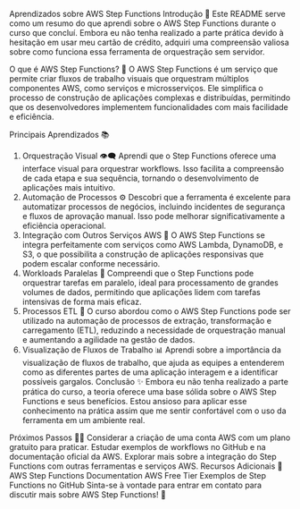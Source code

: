Aprendizados sobre AWS Step Functions
Introdução 🎉
Este README serve como um resumo do que aprendi sobre o AWS Step Functions durante o curso que concluí. Embora eu não tenha realizado a parte prática devido à hesitação em usar meu cartão de crédito, adquiri uma compreensão valiosa sobre como funciona essa ferramenta de orquestração sem servidor.

O que é AWS Step Functions? 🤔
O AWS Step Functions é um serviço que permite criar fluxos de trabalho visuais que orquestram múltiplos componentes AWS, como serviços e microsserviços. Ele simplifica o processo de construção de aplicações complexas e distribuídas, permitindo que os desenvolvedores implementem funcionalidades com mais facilidade e eficiência.

Principais Aprendizados 📚
1. Orquestração Visual 👁️‍🗨️
Aprendi que o Step Functions oferece uma interface visual para orquestrar workflows. Isso facilita a compreensão de cada etapa e sua sequência, tornando o desenvolvimento de aplicações mais intuitivo.
2. Automação de Processos ⚙️
Descobri que a ferramenta é excelente para automatizar processos de negócios, incluindo incidentes de segurança e fluxos de aprovação manual. Isso pode melhorar significativamente a eficiência operacional.
3. Integração com Outros Serviços AWS 🔗
O AWS Step Functions se integra perfeitamente com serviços como AWS Lambda, DynamoDB, e S3, o que possibilita a construção de aplicações responsivas que podem escalar conforme necessário.
4. Workloads Paralelas 🚀
Compreendi que o Step Functions pode orquestrar tarefas em paralelo, ideal para processamento de grandes volumes de dados, permitindo que aplicações lidem com tarefas intensivas de forma mais eficaz.
5. Processos ETL 🔄
O curso abordou como o AWS Step Functions pode ser utilizado na automação de processos de extração, transformação e carregamento (ETL), reduzindo a necessidade de orquestração manual e aumentando a agilidade na gestão de dados.
6. Visualização de Fluxos de Trabalho 📊
Aprendi sobre a importância da visualização de fluxos de trabalho, que ajuda as equipes a entenderem como as diferentes partes de uma aplicação interagem e a identificar possíveis gargalos.
Conclusão ✨
Embora eu não tenha realizado a parte prática do curso, a teoria oferece uma base sólida sobre o AWS Step Functions e seus benefícios. Estou ansioso para aplicar esse conhecimento na prática assim que me sentir confortável com o uso da ferramenta em um ambiente real.

Próximos Passos 🚶‍♂️
Considerar a criação de uma conta AWS com um plano gratuito para praticar.
Estudar exemplos de workflows no GitHub e na documentação oficial da AWS.
Explorar mais sobre a integração do Step Functions com outras ferramentas e serviços AWS.
Recursos Adicionais 📖
AWS Step Functions Documentation
AWS Free Tier
Exemplos de Step Functions no GitHub
Sinta-se à vontade para entrar em contato para discutir mais sobre AWS Step Functions! 💬
<!---
SchneyderBrito/SchneyderBrito is a ✨ special ✨ repository because its `README.md` (this file) appears on your GitHub profile.
You can click the Preview link to take a look at your changes.
--->
